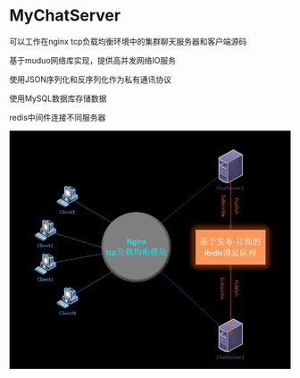 # MyChatServer

可以工作在nginx tcp负载均衡环境中的集群聊天服务器和客户端源码

基于muduo网络库实现，提供高并发网络IO服务

使用JSON序列化和反序列化作为私有通讯协议

使用MySQL数据库存储数据

redis中间件连接不同服务器

![XY](https://github.com/MioFox/MyChatServer/blob/master/Photo/Model.png)


